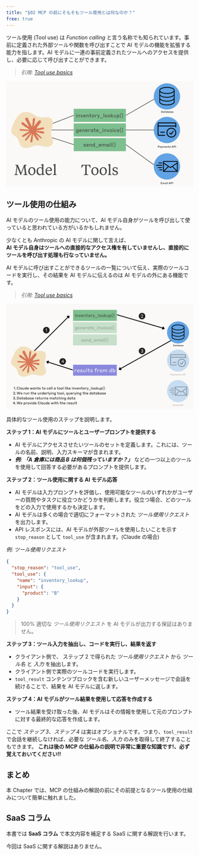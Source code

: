 ```yaml
---
title: "§02 MCP の前にそもそもツール使用とは何なのか？"
free: true
---
```


ツール使用 (Tool use) は _Function calling_ と言う名称でも知られています。事前に定義された外部ツールや関数を呼び出すことで AI モデルの機能を拡張する能力を指します。AI モデルに一連の事前定義されたツールへのアクセスを提供し、必要に応じて呼び出すことができます。

> _引用: [Tool use basics](https://github.com/anthropics/courses/blob/master/tool_use/01_tool_use_overview.ipynb)_

![](/images/books/security-of-the-mcp/fig_c02_s01_01.png)

## ツール使用の仕組み

AI モデルのツール使用の能力について、AI モデル自身がツールを呼び出して使っていると思われている方がいるかもしれません。

少なくとも Anthropic の AI モデルに関して言えば、  
**AI モデル自身はツールへの直接的なアクセス権を有していませんし、直接的にツールを呼び出す処理も行なっていません。**

AI モデルに呼び出すことができるツールの一覧について伝え、実際のツールコードを実行し、その結果を AI モデルに伝えるのは AI モデルの外にある機能です。

> _引用: [Tool use basics](https://github.com/anthropics/courses/blob/master/tool_use/01_tool_use_overview.ipynb)_

![](/images/books/security-of-the-mcp/fig_c02_s01_02.png)

具体的なツール使用のステップを説明します。

**ステップ 1：AI モデルにツールとユーザープロンプトを提供する**

- AI モデルにアクセスさせたいツールのセットを定義します。これには、ツールの名前、説明、入力スキーマが含まれます。
- ___例: 「A 倉庫には商品 B は何個残っていますか？」___ などの一つ以上のツールを使用して回答する必要があるプロンプトを提供します。

**ステップ 2：ツール使用に関する AI モデル応答**

- AI モデルは入力プロンプトを評価し、使用可能なツールのいずれかがユーザーの質問やタスクに役立つかどうかを判断します。役立つ場合、どのツールをどの入力で使用するかも決定します。
- AI モデルは多くの場合で適切にフォーマットされた _ツール使用リクエスト_ を出力します。
- API レスポンスには、AI モデルが外部ツールを使用したいことを示す `stop_reason` として `tool_use` が含まれます。(Claude の場合)

_例: ツール使用リクエスト_

```json
{
  "stop_reason": "tool_use",
  "tool_use": {
    "name": "inventory_lookup",
    "input": {
      "product": "B"
    }
  }
}
```

> 100% 適切な _ツール使用リクエスト_ を AI モデルが出力する保証はありません。

**ステップ 3：ツール入力を抽出し、コードを実行し、結果を返す**

- クライアント側で、 ステップ 2 で得られた _ツール使用リクエスト_ から _ツール名_ と _入力_ を抽出します。
- クライアント側で実際のツールコードを実行します。
- `tool_result` コンテンツブロックを含む新しいユーザーメッセージで会話を続けることで、結果を AI モデルに返します。

**ステップ 4：AI モデルがツール結果を使用して応答を作成する**

- ツール結果を受け取った後、AI モデルはその情報を使用して元のプロンプトに対する最終的な応答を作成します。

ここで _ステップ 3_、_ステップ 4_ は実はオプショナルです。つまり、`tool_result` で会話を継続しなければ、必要な _ツール名_、_入力_ のみを取得して終了することもできます。
**これは後の MCP の仕組みの説明で非常に重要な知識です!、必ず覚えておいてください!!**

## まとめ

本 Chapter では、MCP の仕組みの解説の前にその前提となるツール使用の仕組みについて簡単に触れました。

## SaaS コラム

本書では **SaaS コラム** で本文内容を補足する SaaS に関する解説を行います。

今回は SaaS に関する解説はありません。


